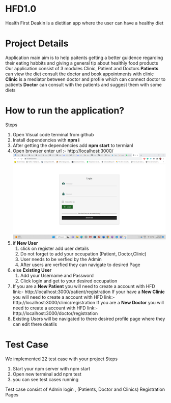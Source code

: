 # HFD1.0
Health First Deakin is a dietitian app where the user can have a healthy diet

# Project Details
Application main aim is to help paitents getting a better guidence regarding their eating habbits and giving a general tip about healthly food products
Our application consist of 3 modules Clinic, Patient and Doctors 
**Patients** can view the diet consult the doctor and book appointments with clinic
**Clinic** is a mediator between doctor and profile which can connect doctor to patients
**Doctor** can consult with the patients and suggest them with some diets

# How to run the application?
Steps
1) Open Visual code terminal from github
2) Install dependencies with **npm i**
3) After getting the dependencies add **npm start** to termianl
4) Open browser enter url :- http://localhost:3000/
![Login Page](./public/images/Login.jpg)
5) if **New User**
    1) click on register add user details
    2) Do not forget to add your occupation (Patient, Doctor,Clinic)
    3) User needs to be verfied by the Admin 
    4) After users are verfied they can navigate to desired Page
5) else **Existing User**
    1) Add your Username and Password 
    2) Click login and get to your desired occupation
6) If you are a **New Patient** you will need to create a account with HFD link:- http://localhost:3000/patient/registration
   If your have a **New Clinic** you will need to create a account with HFD link:- http://localhost:3000/clinic/registration
   If you are a **New Doctor** you will need to create a account with HFD link:- http://localhost:3000/doctor/registration
7) Existing Users will be navigated to there desired profile page where they can edit there deatils

# Test Case
We implemented 22 test case with your project
Steps
1) Start your npm server with npm start 
2) Open new terminal add npm test
3) you can see test cases running

Test case consist of Admin login , (Patients, Doctor and Clinics) Registration Pages  

   



